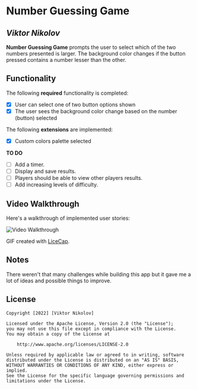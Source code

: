 # Number Guessing Game

## *Viktor Nikolov*

**Number Guessing Game** prompts the user to select which of the two numbers presented is larger. The background color changes if the button pressed contains a number lesser than the other.

## Functionality

The following **required** functionality is completed:

* [x] User can select one of two button options shown
* [x] The user sees the background color change based on the number (button) selected

The following **extensions** are implemented:

* [x] Custom colors palette selected

**TO DO**
* [ ] Add a timer.
* [ ] Display and save results.
* [ ] Players should be able to view other players results.
* [ ] Add increasing levels of difficulty.

## Video Walkthrough

Here's a walkthrough of implemented user stories:

<img src='https://github.com/viktornikolov069/Tippy/TippyGif.gif' title='Video Walkthrough' width='' alt='Video Walkthrough' />

GIF created with [LiceCap](http://www.cockos.com/licecap/).

## Notes

There weren't that many challenges while building this app but it gave me a lot of ideas and possible things to improve.

## License

    Copyright [2022] [Viktor Nikolov]

    Licensed under the Apache License, Version 2.0 (the "License");
    you may not use this file except in compliance with the License.
    You may obtain a copy of the License at

        http://www.apache.org/licenses/LICENSE-2.0

    Unless required by applicable law or agreed to in writing, software
    distributed under the License is distributed on an "AS IS" BASIS,
    WITHOUT WARRANTIES OR CONDITIONS OF ANY KIND, either express or implied.
    See the License for the specific language governing permissions and
    limitations under the License.
